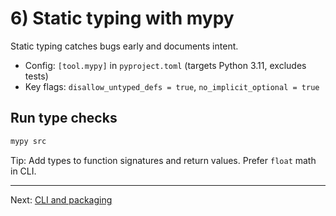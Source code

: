 # 6) Static typing with mypy

Static typing catches bugs early and documents intent.

- Config: `[tool.mypy]` in `pyproject.toml` (targets Python 3.11, excludes tests)
- Key flags: `disallow_untyped_defs = true`, `no_implicit_optional = true`

## Run type checks
```zsh
mypy src
```

Tip: Add types to function signatures and return values. Prefer `float` math in CLI.

---

Next: [CLI and packaging](./07-cli.md)
